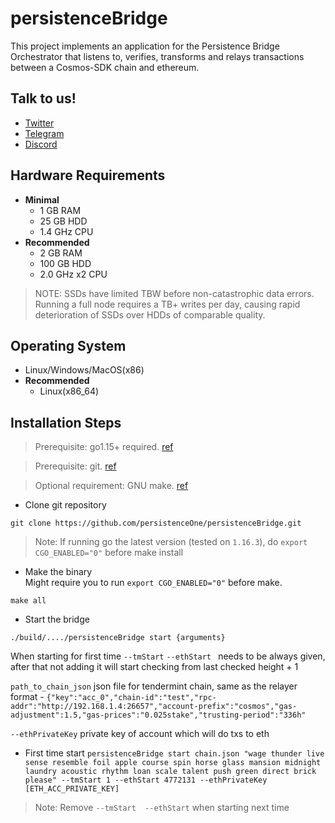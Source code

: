 # persistenceBridge

This project implements an application for the Persistence Bridge Orchestrator that listens to, verifies, transforms and relays transactions between a Cosmos-SDK chain and ethereum.

## Talk to us!
*   [Twitter](https://twitter.com/PersistenceOne)
*   [Telegram](https://t.me/PersistenceOneChat)
*   [Discord](https://discord.com/channels/796174129077813248)

## Hardware Requirements 
* **Minimal**
    * 1 GB RAM
    * 25 GB HDD
    * 1.4 GHz CPU
* **Recommended**
    * 2 GB RAM
    * 100 GB HDD
    * 2.0 GHz x2 CPU

> NOTE: SSDs have limited TBW before non-catastrophic data errors. Running a full node requires a TB+ writes per day, causing rapid deterioration of SSDs over HDDs of comparable quality.

## Operating System
* Linux/Windows/MacOS(x86)
* **Recommended**
    * Linux(x86_64)

## Installation Steps
>Prerequisite: go1.15+ required. [ref](https://golang.org/doc/install)

>Prerequisite: git. [ref](https://github.com/git/git)

>Optional requirement: GNU make. [ref](https://www.gnu.org/software/make/manual/html_node/index.html)


* Clone git repository
```shell
git clone https://github.com/persistenceOne/persistenceBridge.git
```

> Note: If running go the latest version (tested on `1.16.3`), do `export CGO_ENABLED="0"` before make install

* Make the binary  
Might require you to run `export CGO_ENABLED="0"` before make.
```shell
make all
```

* Start the bridge
```shell
./build/..../persistenceBridge start {arguments}
```

When starting for first time `--tmStart` `--ethStart ` needs to be always given,
after that not adding it will start checking from last checked height + 1

`path_to_chain_json` json file for tendermint chain, same as the relayer format -
`{"key":"acc_0","chain-id":"test","rpc-addr":"http://192.168.1.4:26657","account-prefix":"cosmos","gas-adjustment":1.5,"gas-prices":"0.025stake","trusting-period":"336h"`

`--ethPrivateKey` private key of account which will do txs to eth

* First time start
`persistenceBridge start chain.json "wage thunder live sense resemble foil apple course spin horse glass mansion midnight laundry acoustic rhythm loan scale talent push green direct brick please" --tmStart 1 --ethStart 4772131 --ethPrivateKey [ETH_ACC_PRIVATE_KEY]`

>Note: Remove `--tmStart  --ethStart` when starting next time
